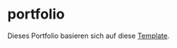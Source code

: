 # portfolio

Dieses Portfolio basieren sich auf diese [Template](https://www.w3schools.com/w3css/tryw3css_templates_dark_portfolio.htm#contact).